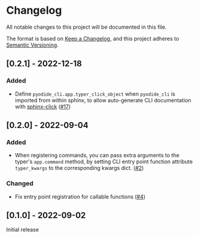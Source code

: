# Changelog
All notable changes to this project will be documented in this file.

The format is based on [Keep a Changelog](https://keepachangelog.com/en/1.0.0/),
and this project adheres to [Semantic Versioning](https://semver.org/spec/v2.0.0.html).

## [0.2.1] - 2022-12-18
### Added
 - Define `pyodide_cli.app.typer_click_object` when `pyodide_cli` is imported from within sphinx,
   to allow auto-generate CLI documentation with [sphinx-click](https://sphinx-click.readthedocs.io/en/latest/)
   ([#17](https://github.com/pyodide/pyodide-cli/pull/17))


## [0.2.0] - 2022-09-04
### Added
 - When registering commands, you can pass extra arguments to the typer's `app.command` method, by setting
   CLI entry point function attribute `typer_kwargs` to the corresponding kwargs dict.
   ([#2](https://github.com/pyodide/pyodide-cli/pull/2))

### Changed

 - Fix entry point registration for callable functions ([#4](https://github.com/pyodide/pyodide-cli/pull/4))

## [0.1.0] - 2022-09-02

Initial release
